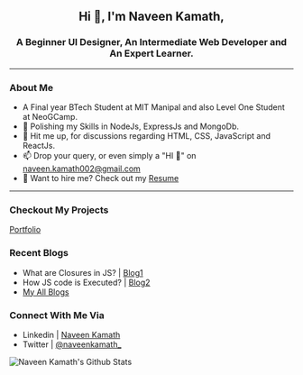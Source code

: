 ## <p align="center"> Hi 👋, I'm Naveen Kamath,

### <p align="center"> A Beginner UI Designer, An Intermediate Web Developer and An Expert Learner.

---

### About Me

- A Final year BTech Student at MIT Manipal and also Level One Student at NeoGCamp.
- 🌱 Polishing my Skills in NodeJs, ExpressJs and MongoDb.
- 💬 Hit me up, for discussions regarding HTML, CSS, JavaScript and ReactJs.
- 📫 Drop your query, or even simply a "HI 👋" on [naveen.kamath002@gmail.com](mailto:naveen.kamath002@gmail.com)
- 📄 Want to hire me? Check out my [Resume]()

---

### Checkout My Projects

[Portfolio](https://naveenkamath.netlify.app/)

### Recent Blogs

- What are Closures in JS? | [Blog1](https://dev.to/naveenkamath/what-are-closures-in-javascript-4gf3)
- How JS code is Executed? | [Blog2](https://dev.to/naveenkamath/how-javascript-code-is-executed--iif)
- [My All Blogs](https://dev.to/naveenkamath)

### Connect With Me Via

- Linkedin | [Naveen Kamath](https://www.linkedin.com/in/naveen-kamath-46b6ab16b/)
- Twitter | [@naveenkamath\_](https://twitter.com/naveenkamath_)

![Naveen Kamath's Github Stats](https://github-readme-stats.vercel.app/api?username=naveen9740&show_icons=true&theme=merko)
